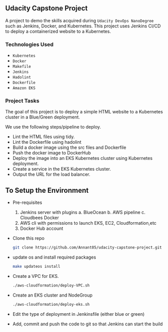 ## Udacity Capstone Project


A project to demo the skills acquired during `Udacity DevOps NanoDegree` such as Jenkins, Docker, and Kubernetes.
This project uses Jenkins CI/CD to deploy a  containerized website to a Kubernetes.
 
### Technologies Used

 - `Kubernetes`
 - `Docker`
 - `Makefile`
 - `Jenkins`
 - `Hadolint`
 - `Dockerfile`
 - `Amazon EKS`

### Project Tasks

The goal of this project is to deploy a simple HTML website to a Kubernetes cluster in a Blue/Green deployment.

We use the following steps/pipeline to deploy.
*  Lint the HTML files using tidy.
*  Lint the Dockerfile using hadolint
*  Build a docker image using the src files and Dockerfile
*  Push the docker image to DockerHub
* Deploy the image into an EKS Kubernetes cluster using Kubernetes deployment.
* Create a service in the EKS Kubernetes cluster.
* Output the URL for the load balancer.


## To Setup the Environment

* Pre-requisites
  1. Jenkins server with plugins 
    a. BlueOcean
    b. AWS pipeline 
    c. Cloudbees Docker
  2. AWS cli with permissions to launch EKS, EC2, Cloudformation,etc
  3. Docker Hub account


* Clone this repo 
  ```sh 
  git clone https://github.com/Annant05/udacity-capstone-project.git
  ```
* update os and install required packages
  ```sh 
  make updateos install
  ```
* Create a VPC for EKS.
  ```sh 
  ./aws-cloudformation/deploy-VPC.sh
  ```

* Create an EKS cluster and NodeGroup
  ```sh 
  ./aws-cloudformation/deploy-eks.sh
  ```

* Edit the type of deployment in Jenkinsfile (either blue or green)

* Add, commit and push the code to git so that Jenkins can start the build

